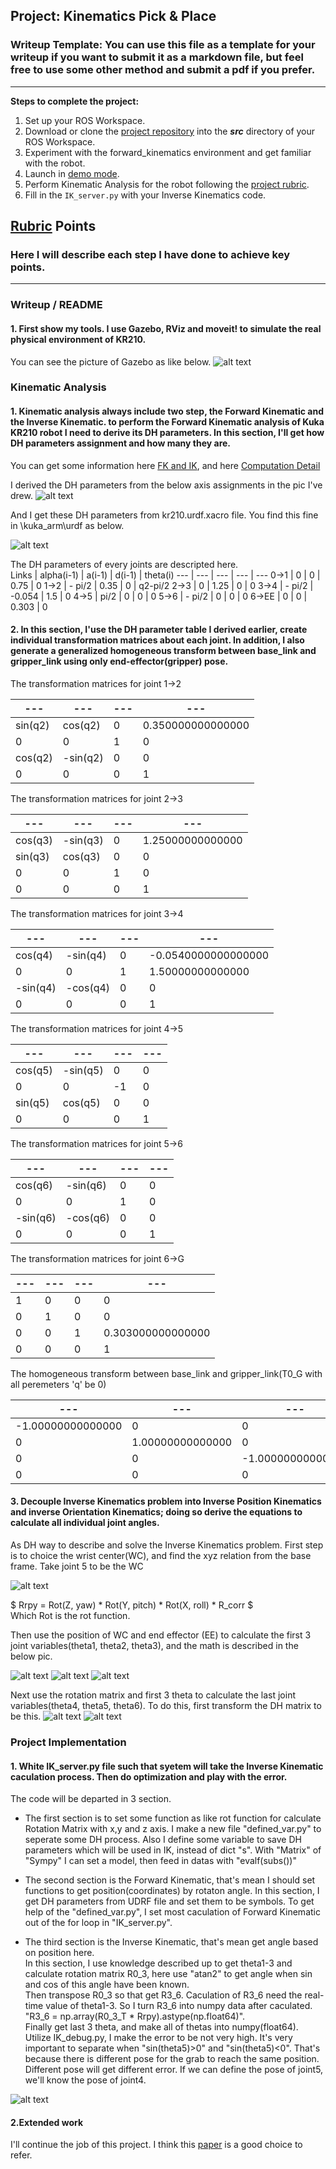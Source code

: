 ## Project: Kinematics Pick & Place
### Writeup Template: You can use this file as a template for your writeup if you want to submit it as a markdown file, but feel free to use some other method and submit a pdf if you prefer.

---


**Steps to complete the project:**  


1. Set up your ROS Workspace.
2. Download or clone the [project repository](https://github.com/udacity/RoboND-Kinematics-Project) into the ***src*** directory of your ROS Workspace.  
3. Experiment with the forward_kinematics environment and get familiar with the robot.
4. Launch in [demo mode](https://classroom.udacity.com/nanodegrees/nd209/parts/7b2fd2d7-e181-401e-977a-6158c77bf816/modules/8855de3f-2897-46c3-a805-628b5ecf045b/lessons/91d017b1-4493-4522-ad52-04a74a01094c/concepts/ae64bb91-e8c4-44c9-adbe-798e8f688193).
5. Perform Kinematic Analysis for the robot following the [project rubric](https://review.udacity.com/#!/rubrics/972/view).
6. Fill in the `IK_server.py` with your Inverse Kinematics code. 


[//]: # (Image References)

[image1]: ./misc_images/misc1.png
[image2]: ./misc_images/KR210_pic.png
[image3]: ./misc_images/urdf_file.png
[image4]: ./misc_images/DH_parm.png
[image5]: ./misc_images/WC.png
[image6]: ./misc_images/theta1.png
[image7]: ./misc_images/theta2.png
[image8]: ./misc_images/theta3.png
[image9]: ./misc_images/rr.png
[image10]: ./misc_images/R36.png
[image11]: ./misc_images/error.png

## [Rubric](https://review.udacity.com/#!/rubrics/972/view) Points
### Here I will describe each step I have done to achieve key points.

---
### Writeup / README

#### 1. First show my tools. I use Gazebo, RViz and moveit! to simulate the real physical environment of KR210.

You can see the picture of Gazebo as like below.
![alt text][image1]

### Kinematic Analysis
#### 1. Kinematic analysis always include two step, the Forward Kinematic and the Inverse Kinematic. to perform the Forward Kinematic analysis of Kuka KR210 robot I need to derive its DH parameters. In this section, I'll get how DH parameters assignment and how many they are. 

You can get some information here [FK and IK](http://www.cs.cmu.edu/~15464-s13/lectures/lecture6/IK.pdf), and here [Computation Detail](http://www.cs.columbia.edu/~allen/F15/NOTES/jacobians.pdf)

I derived the DH parameters from the below axis assignments in the pic I've drew.
![alt text][image2]

And I get these DH parameters from kr210.urdf.xacro file. You find this fine in \kuka_arm\urdf as below.

![alt text][image3]

The DH parameters of every joints are descripted here.  
Links | alpha(i-1) | a(i-1) | d(i-1) | theta(i)
--- | --- | --- | --- | ---
0->1 | 0 | 0 | 0.75 | 0
1->2 | - pi/2 | 0.35 | 0 | q2-pi/2
2->3 | 0 | 1.25 | 0 | 0
3->4 | - pi/2 | -0.054 | 1.5 | 0
4->5 | pi/2 | 0 | 0 | 0
5->6 | - pi/2 | 0 | 0 | 0
6->EE | 0 | 0 | 0.303 | 0

#### 2. In this section, I'use the DH parameter table I derived earlier, create individual transformation matrices about each joint. In addition,  I also generate a generalized homogeneous transform between base_link and gripper_link using only end-effector(gripper) pose.

The transformation matrices for joint 1->2

--- | --- | --- | ---
--- | --- | --- | ---
sin(q2) |  cos(q2) |  0 |  0.350000000000000 
0 |  0 |  1 |  0 
cos(q2) |  -sin(q2) |  0 |  0 
0 |  0 |  0 |  1

The transformation matrices for joint 2->3

--- | --- | --- | ---
--- | --- | --- | ---
cos(q3) |  -sin(q3) |  0 |  1.25000000000000 
sin(q3) |  cos(q3) |  0 |  0 
0 |  0 |  1 |  0 
0 |  0 |  0 |  1

The transformation matrices for joint 3->4

--- | --- | --- | ---
--- | --- | --- | ---
cos(q4) |  -sin(q4) |  0 |  -0.0540000000000000 
0 |  0 |  1 |  1.50000000000000 
-sin(q4) |  -cos(q4) |  0 |  0 
0 |  0 |  0 |  1

The transformation matrices for joint 4->5

--- | --- | --- | ---
--- | --- | --- | ---
cos(q5) |  -sin(q5) |  0 |  0 
0 |  0 |  -1 |  0 
sin(q5) |  cos(q5) |  0 |  0 
0 |  0 |  0 |  1

The transformation matrices for joint 5->6

--- | --- | --- | ---
--- | --- | --- | ---
cos(q6) |  -sin(q6) |  0 |  0 
0 |  0 |  1 |  0 
-sin(q6) |  -cos(q6) |  0 |  0 
0 |  0 |  0 |  1

The transformation matrices for joint 6->G

--- | --- | --- | ---
--- | --- | --- | ---
1 |  0 |  0 |  0 
0 |  1 |  0 |  0 
0 |  0 |  1 |  0.303000000000000 
0 |  0 |  0 |  1

The homogeneous transform between base_link and gripper_link(T0_G with all peremeters 'q' be 0)

--- | --- | --- | ---
--- | --- | --- | ---
-1.00000000000000 |  0 |  0 |  2.15300000000000 
0 |  1.00000000000000 |  0 |  0 
0 |  0 |  -1.00000000000000 |  1.94600000000000 
0 |  0 |  0 |  1.00000000000000
#### 3. Decouple Inverse Kinematics problem into Inverse Position Kinematics and inverse Orientation Kinematics; doing so derive the equations to calculate all individual joint angles.

As DH way to describe and solve the Inverse Kinematics problem. First step is to choice the wrist center(WC), and find the xyz relation from the base frame. Take joint 5 to be the WC

![alt text][image5]

$ Rrpy = Rot(Z, yaw) * Rot(Y, pitch) * Rot(X, roll) * R_corr $  
Which Rot is the rot function.

Then use the position of WC and end effector (EE) to calculate the first 3 joint variables(theta1, theta2, theta3), and the math is described in the below pic.

![alt text][image6]
![alt text][image7]
![alt text][image8]

Next use the rotation matrix and first 3 theta to calculate the last joint variables(theta4, theta5, theta6). To do this, first transform the DH matrix to be this.
![alt text][image9]
![alt text][image10]

### Project Implementation

#### 1. White IK_server.py file such that syetem will take the Inverse Kinematic caculation process.  Then do optimization and play with the error.

The code will be departed in 3 section.  
* The first section is to set some function as like rot function for calculate Rotation Matrix with x,y and z axis. I make a new file "defined_var.py" to seperate some DH process. Also I define some variable to save DH parameters which will be used in IK, instead of dict "s". With "Matrix" of "Sympy" I can set a model, then feed in datas with "evalf(subs())"   
  
* The second section is the Forward Kinematic, that's mean I should set functions to get position(coordinates) by rotaton angle. In this section, I get DH parameters from UDRF file and set them to be symbols. To get help of the "defined_var.py", I set most caculation of Forward Kinematic out of the for loop in "IK_server.py".  
  
* The third section is the Inverse Kinematic, that's mean get angle based on position here.  
In this section, I use knowledge described up to get theta1-3 and calculate rotation matrix R0_3, here use "atan2" to get angle when sin and cos of this angle have been known.   
Then transpose R0_3 so that get R3_6. Caculation of R3_6 need the real-time value of theta1-3. So I turn R3_6 into numpy data after caculated. "R3_6 = np.array(R0_3_T * Rrpy).astype(np.float64)".   
Finally get last 3 theta, and make all of thetas into numpy(float64). Utilize IK_debug.py, I make the error to be not very high. It's very important to separate when "sin(theta5)>0" and "sin(theta5)<0". That's because there is different pose for the grab to reach the same position. Different pose will get different error. If we can define the pose of joint5, we'll know the pose of joint4.  

![alt text][image11]  

#### 2.Extended work
I'll continue the job of this project. I think this [paper](https://arxiv.org/abs/1801.10425) is a good choice to refer.